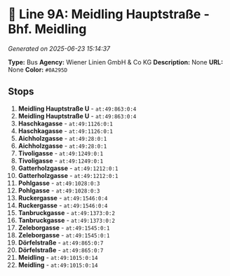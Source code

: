 # 🚌 Line 9A: Meidling Hauptstraße - Bhf. Meidling

*Generated on 2025-06-23 15:14:37*

**Type:** Bus
**Agency:** Wiener Linien GmbH & Co KG
**Description:** None
**URL:** None
**Color:** `#0A295D`

## Stops

1. **Meidling Hauptstraße U** - `at:49:863:0:4`
2. **Meidling Hauptstraße U** - `at:49:863:0:4`
3. **Haschkagasse** - `at:49:1126:0:1`
4. **Haschkagasse** - `at:49:1126:0:1`
5. **Aichholzgasse** - `at:49:28:0:1`
6. **Aichholzgasse** - `at:49:28:0:1`
7. **Tivoligasse** - `at:49:1249:0:1`
8. **Tivoligasse** - `at:49:1249:0:1`
9. **Gatterholzgasse** - `at:49:1212:0:1`
10. **Gatterholzgasse** - `at:49:1212:0:1`
11. **Pohlgasse** - `at:49:1028:0:3`
12. **Pohlgasse** - `at:49:1028:0:3`
13. **Ruckergasse** - `at:49:1546:0:4`
14. **Ruckergasse** - `at:49:1546:0:4`
15. **Tanbruckgasse** - `at:49:1373:0:2`
16. **Tanbruckgasse** - `at:49:1373:0:2`
17. **Zeleborgasse** - `at:49:1545:0:1`
18. **Zeleborgasse** - `at:49:1545:0:1`
19. **Dörfelstraße** - `at:49:865:0:7`
20. **Dörfelstraße** - `at:49:865:0:7`
21. **Meidling** - `at:49:1015:0:14`
22. **Meidling** - `at:49:1015:0:14`